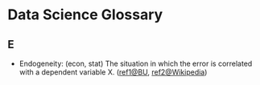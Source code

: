 # Data Science Glossary

## E

* Endogeneity: (econ, stat) The situation in which the error is correlated with a dependent variable X. ([ref1@BU](http://people.bu.edu/tsimcoe/code/Endog-PDW.pdf), [ref2@Wikipedia](https://en.wikipedia.org/wiki/Endogeneity_(econometrics)))
